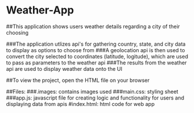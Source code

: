 # Weather-App
##This application shows users weather details regarding a city of their choosing

###The application utlizes api's for gathering country, state, and city data to display as options to choose from
###A geolocation api is then used to convert the city selected to coordinates (latitude, logitude), which are used to pass as parameters to the weather api
###The results from the weather api are used to display weather data onto the UI

##To view the project, open the HTML file on your browser

##Files: 
###.images: contains images used
###main.css: styling sheet
###app.js: javascript file for creating logic and functionality for users and displaying data from apis
#index.html: html code for web app


